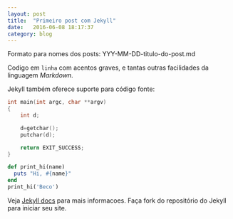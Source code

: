 ```yaml
---
layout: post
title:  "Primeiro post com Jekyll"
date:   2016-06-08 18:17:37
category: blog
---
```


Formato para nomes dos posts: YYY-MM-DD-titulo-do-post.md

Codigo em `linha` com acentos graves, e tantas outras facilidades da linguagem _Markdown_.

Jekyll também oferece suporte para código fonte:

```C
int main(int argc, char **argv)
{
    int d;

    d=getchar();
    putchar(d);

    return EXIT_SUCCESS;
}
```

```ruby
def print_hi(name)
  puts "Hi, #{name}"
end
print_hi('Beco')
```

Veja [Jekyll docs][jekyll] para mais informacoes. Faça fork do repositório do Jekyll para iniciar seu site.

[jekyll]:    http://jekyllrb.com

